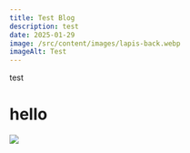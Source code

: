 ```yaml
---
title: Test Blog
description: test
date: 2025-01-29
image: /src/content/images/lapis-back.webp
imageAlt: Test
---
```

test

# hello

![](/src/content/images/awesome.webp)